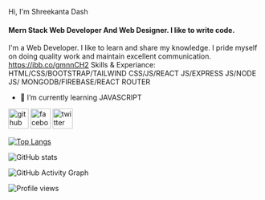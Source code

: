 Hi, I'm Shreekanta Dash
#### Mern Stack Web Developer And Web Designer. I like to write code.

I'm a Web Developer. I like to learn and share my knowledge. I pride myself on doing quality work and maintain excellent communication.
https://ibb.co/gmnnCH2
Skills & Experiance: HTML/CSS/BOOTSTRAP/TAILWIND CSS/JS/REACT JS/EXPRESS JS/NODE JS/ MONGODB/FIREBASE/REACT ROUTER

- 🌱 I’m currently learning JAVASCRIPT 


[<img src='https://cdn.jsdelivr.net/npm/simple-icons@3.0.1/icons/github.svg' alt='github' height='40'>](https://github.com/shree7890)  [<img src='https://cdn.jsdelivr.net/npm/simple-icons@3.0.1/icons/facebook.svg' alt='facebook' height='40'>](https://www.facebook.com/shreekanta )  [<img src='https://cdn.jsdelivr.net/npm/simple-icons@3.0.1/icons/twitter.svg' alt='twitter' height='40'>](https://twitter.com/DashBabu831)  

[![Top Langs](https://github-readme-stats.vercel.app/api/top-langs/?username=shree7890)](https://github.com/anuraghazra/github-readme-stats)

![GitHub stats](https://github-readme-stats.vercel.app/api?username=shree7890&show_icons=true)  

![GitHub Activity Graph](https://activity-graph.herokuapp.com/graph?username=shree7890)  

![Profile views](https://gpvc.arturio.dev/shree7890)  
